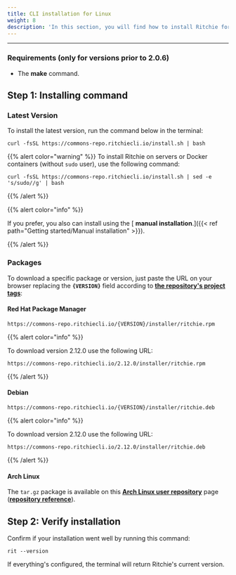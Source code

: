 ```yaml
---
title: CLI installation for Linux
weight: 8
description: 'In this section, you will find how to install Ritchie for Linux.'
---
```


---

### **Requirements** (only for versions prior to 2.0.6)
 
* The **make** command. 

## **Step 1: Installing command**

### Latest Version

To install the latest version, run the command below in the terminal:

```text
curl -fsSL https://commons-repo.ritchiecli.io/install.sh | bash
```

{{% alert color="warning" %}}
To install Ritchie on servers or Docker containers (without `sudo` user), use the following command:

```text
curl -fsSL https://commons-repo.ritchiecli.io/install.sh | sed -e 's/sudo//g' | bash
```

{{% /alert %}}

{{% alert color="info" %}}

If you prefer, you also can install using the [ **manual installation**.]({{< ref path="Getting started/Manual installation" >}}).

{{% /alert %}}

### Packages

To download a specific package or version, just paste the URL on your browser replacing the **`{VERSION}`** field according to [**the repository's project tags**](https://github.com/ZupIT/ritchie-cli/tags):

#### Red Hat Package Manager

```url
https://commons-repo.ritchiecli.io/{VERSION}/installer/ritchie.rpm
```

{{% alert color="info" %}}

To download version 2.12.0 use the following URL:

```url
https://commons-repo.ritchiecli.io/2.12.0/installer/ritchie.rpm
```

{{% /alert %}}

#### Debian

```url
https://commons-repo.ritchiecli.io/{VERSION}/installer/ritchie.deb
```
{{% alert color="info" %}}

To download version 2.12.0 use the following URL:

```url
https://commons-repo.ritchiecli.io/2.12.0/installer/ritchie.deb
```

{{% /alert %}}

#### Arch Linux

The `tar.gz` package is available on this [**Arch Linux user repository**](https://aur.archlinux.org/packages/ritchie-cli/) page ([**repository reference**](https://github.com/avelino/ritchie-cli-archpack)).

## **Step 2: Verify installation**

Confirm if your installation went well by running this command:

```text
rit --version
```

If everything's configured, the terminal will return Ritchie's current version.
